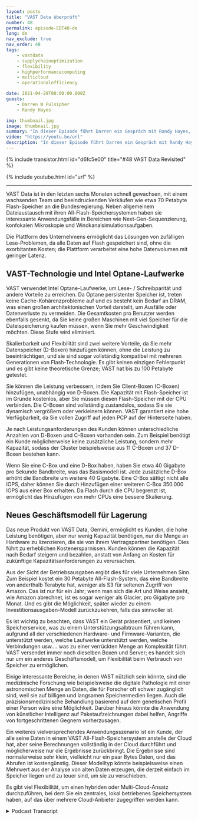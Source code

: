 ```yaml
---
layout: posts
title: "VAST Data überprüft"
number: 48
permalink: episode-EDT48-de
lang: de
nav_exclude: true
nav_order: 48
tags:
    - vastdata
    - supplychainoptimization
    - flexibility
    - highperformancecomputing
    - multicloud
    - operationalefficiency

date: 2021-04-29T00:00:00.000Z
guests:
    - Darren W Pulsipher
    - Randy Hayes

img: thumbnail.jpg
image: thumbnail.jpg
summary: "In dieser Episode führt Darren ein Gespräch mit Randy Hayes, der nun als Vertriebsleiter für den öffentlichen Sektor bei VAST Data tätig ist. Es sind sechs Monate seit ihrem letzten Gespräch vergangen und Darren möchte nun wissen, wie es ihnen in der Branche ergeht, was es Neues bei VAST gibt und interessante Anwendungsfälle. Ihr neues Produkt Gemini bietet ein anderes Speichermodell."
video: "https://youtu.be/url"
description: "In dieser Episode führt Darren ein Gespräch mit Randy Hayes, der nun als Vertriebsleiter für den öffentlichen Sektor bei VAST Data tätig ist. Es sind sechs Monate seit ihrem letzten Gespräch vergangen und Darren möchte nun wissen, wie es ihnen in der Branche ergeht, was es Neues bei VAST gibt und interessante Anwendungsfälle. Ihr neues Produkt Gemini bietet ein anderes Speichermodell."
---
```


<div>
{% include transistor.html id="d6fc5e00" title="#48 VAST Data Revisited" %}

{% include youtube.html id="url" %}
</div>

---

VAST Data ist in den letzten sechs Monaten schnell gewachsen, mit einem wachsenden Team und beeindruckenden Verkäufen wie etwa 70 Petabyte Flash-Speicher an die Bundesregierung. Neben allgemeinem Dateiaustausch mit ihren All-Flash-Speichersystemen haben sie interessante Anwendungsfälle in Bereichen wie Next-Gen-Sequenzierung, konfokalen Mikroskopie und Windkanalsimulationsaufgaben.

Die Plattform des Unternehmens ermöglicht das Lösungen von zufälligen Lese-Problemen, da alle Daten auf Flash gespeichert sind, ohne die exorbitanten Kosten; die Plattform verarbeitet eine hohe Datenvolumen mit geringer Latenz.

## VAST-Technologie und Intel Optane-Laufwerke

VAST verwendet Intel Optane-Laufwerke, um Lese- / Schreibparität und andere Vorteile zu erreichen. Da Optane persistenter Speicher ist, treten keine Cache-Kohärenzprobleme auf und es besteht kein Bedarf an DRAM, was einen großen architektonischen Vorteil darstellt, um Ausfälle oder Datenverluste zu vermeiden. Die Gesamtkosten pro Benutzer werden ebenfalls gesenkt, da Sie keine großen Maschinen mit viel Speicher für die Dateispeicherung kaufen müssen, wenn Sie mehr Geschwindigkeit möchten. Diese Stufe wird eliminiert.

Skalierbarkeit und Flexibilität sind zwei weitere Vorteile, da Sie mehr Datenspeicher (D-Boxen) hinzufügen können, ohne die Leistung zu beeinträchtigen, und sie sind sogar vollständig kompatibel mit mehreren Generationen von Flash-Technologie. Es gibt keinen einzigen Fehlerpunkt und es gibt keine theoretische Grenze; VAST hat bis zu 100 Petabyte getestet.

Sie können die Leistung verbessern, indem Sie Client-Boxen (C-Boxen) hinzufügen, unabhängig von D-Boxen. Die Kapazität mit Flash-Speicher ist im Grunde kostenlos, aber Sie müssen diesen Flash-Speicher mit der CPU verbinden. Die C-Boxen sind vollständig zustandslos, sodass Sie sie dynamisch vergrößern oder verkleinern können. VAST garantiert eine hohe Verfügbarkeit, da Sie vollen Zugriff auf jeden PCP auf der Hinterseite haben.

Je nach Leistungsanforderungen des Kunden können unterschiedliche Anzahlen von D-Boxen und C-Boxen vorhanden sein. Zum Beispiel benötigt ein Kunde möglicherweise keine zusätzliche Leistung, sondern mehr Kapazität, sodass der Cluster beispielsweise aus 11 C-Boxen und 37 D-Boxen bestehen kann.

Wenn Sie eine C-Box und eine D-Box haben, haben Sie etwa 40 Gigabyte pro Sekunde Bandbreite, was das Basismodell ist. Jede zusätzliche D-Box erhöht die Bandbreite um weitere 40 Gigabyte. Eine C-Box sättigt nicht alle IOPS, daher können Sie durch Hinzufügen einer weiteren C-Box 350.000 IOPS aus einer Box erhalten. Da Flash durch die CPU begrenzt ist, ermöglicht das Hinzufügen von mehr CPUs eine bessere Skalierung.

## Neues Geschäftsmodell für Lagerung

Das neue Produkt von VAST Data, Gemini, ermöglicht es Kunden, die hohe Leistung benötigen, aber nur wenig Kapazität benötigen, nur die Menge an Hardware zu lizenzieren, die sie von ihrem Vertragspartner benötigen. Dies führt zu erheblichen Kostenersparnissen. Kunden können die Kapazität nach Bedarf steigern und bezahlen, anstatt von Anfang an Kosten für zukünftige Kapazitätsanforderungen zu verursachen.

Aus der Sicht der Betriebsausgaben ergibt dies für viele Unternehmen Sinn. Zum Beispiel kostet ein 30 Petabyte All-Flash-System, das eine Bandbreite von anderthalb Terabyte hat, weniger als S3 für seltenen Zugriff von Amazon. Das ist nur für ein Jahr; wenn man sich die Art und Weise ansieht, wie Amazon abrechnet, ist es sogar weniger als Glacier, pro Gigabyte pro Monat. Und es gibt die Möglichkeit, später wieder zu einem Investitionsausgaben-Modell zurückzukehren, falls das sinnvoller ist.

Es ist wichtig zu beachten, dass VAST ein Gerät präsentiert, und keinen Speicherservice, was zu einem Unterstützungsalbtraum führen kann, aufgrund all der verschiedenen Hardware- und Firmware-Varianten, die unterstützt werden, welche Laufwerke unterstützt werden, welche Verbindungen usw.... was zu einer verrückten Menge an Komplexität führt. VAST versendet immer noch dieselben Boxen und Server; es handelt sich nur um ein anderes Geschäftsmodell, um Flexibilität beim Verbrauch von Speicher zu ermöglichen.

Einige interessante Bereiche, in denen VAST nützlich sein könnte, sind die medizinische Forschung wie beispielsweise die digitale Pathologie mit einer astronomischen Menge an Daten, die für Forscher oft schwer zugänglich sind, weil sie auf billigen und langsamen Speichermedien liegen. Auch die präzisionsmedizinische Behandlung basierend auf dem genetischen Profil einer Person wäre eine Möglichkeit. Darüber hinaus könnte die Anwendung von künstlicher Intelligenz auf Paketaufzeichnungen dabei helfen, Angriffe von fortgeschrittenen Gegnern vorherzusagen.

Ein weiteres vielversprechendes Anwendungsszenario ist ein Kunde, der alle seine Daten in einem VAST All-Flash-Speichersystem anstelle der Cloud hat, aber seine Berechnungen vollständig in der Cloud durchführt und möglicherweise nur die Ergebnisse zurückbringt. Die Ergebnisse sind normalerweise sehr klein, vielleicht nur ein paar Bytes Daten, und das Abrufen ist kostengünstig. Dieser Modelltyp könnte beispielsweise einen Mehrwert aus der Analyse von alten Daten erzeugen, die derzeit einfach im Speicher liegen und zu teuer sind, um sie zu verschieben.

Es gibt viel Flexibilität, um einen hybriden oder Multi-Cloud-Ansatz durchzuführen, bei dem Sie ein zentrales, lokal betriebenes Speichersystem haben, auf das über mehrere Cloud-Anbieter zugegriffen werden kann.



<details>
<summary> Podcast Transcript </summary>

<p></p>

</details>
